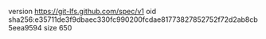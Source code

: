 version https://git-lfs.github.com/spec/v1
oid sha256:e35711de3f9dbaec330fc990200fcdae81773827852752f72d2ab8cb5eea9594
size 650
